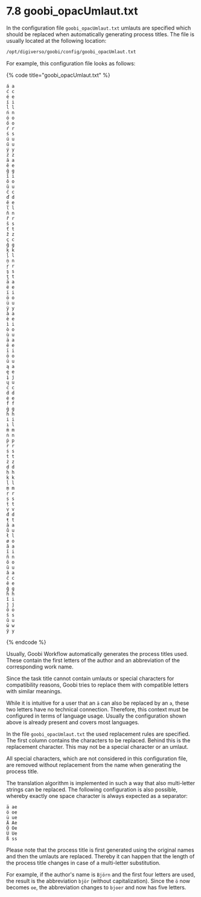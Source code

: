 # 7.8 goobi\_opacUmlaut.txt

In the configuration file `goobi_opacUmlaut.txt` umlauts are specified which should be replaced when automatically generating process titles. The file is usually located at the following location:

```bash
/opt/digiverso/goobi/config/goobi_opacUmlaut.txt
```

For example, this configuration file looks as follows:

{% code title="goobi_opacUmlaut.txt" %}
```
á a
ć c
é e
í i
ĺ l
ń n
ó o
ő o
ŕ r
ś s
ú u
ű u
ý y
ź z
ă a
ĕ e
ğ g
ĭ i
ŏ o
ŭ u
č c
ď d
ě e
ľ l
ň n
ř r
š s
ť t
ž z
ç c
ģ g
ķ k
ļ l
ņ n
ŗ r
ş s
ţ t
ä a
ë e
ï i
ö o
ü u
ÿ y
à a
è e
ì i
ò o
ù u
ā a
ē e
ī i
ō o
ū u
ą a
ę e
į j
ų u
ċ c
ḋ d
ė e
ḟ f
ġ g
ḣ h
i i
ı l
ṁ m
ṅ n
ṗ p
ṙ r
ṡ s
ṫ t
ż z
ḍ d
ḥ h
ḳ k
ḷ l
ṃ m
ṛ r
ṣ s
ṭ t
ṿ v
đ d
ŧ t
å a
ů u
ł l
ø o
ã a
ĩ i
ñ n
õ o
ũ u
â a
ĉ c
ê e
ĝ g
ĥ h
î i
ĵ j
ô o
ŝ s
û u
ŵ w
ŷ y
```
{% endcode %}

Usually, Goobi Workflow automatically generates the process titles used. These contain the first letters of the author and an abbreviation of the corresponding work name.

Since the task title cannot contain umlauts or special characters for compatibility reasons, Goobi tries to replace them with compatible letters with similar meanings.

While it is intuitive for a user that an `ä` can also be replaced by an `a`, these two letters have no technical connection. Therefore, this context must be configured in terms of language usage. Usually the configuration shown above is already present and covers most languages.

In the file `goobi_opacUmlaut.txt` the used replacement rules are specified. The first column contains the characters to be replaced. Behind this is the replacement character. This may not be a special character or an umlaut.

All special characters, which are not considered in this configuration file, are removed without replacement from the name when generating the process title.

The translation algorithm is implemented in such a way that also multi-letter strings can be replaced. The following configuration is also possible, whereby exactly one space character is always expected as a separator:

```
ä ae
ö oe
ü ue
Ä Ae
Ö Oe
Ü Ue
ß ss
```

Please note that the process title is first generated using the original names and then the umlauts are replaced. Thereby it can happen that the length of the process title changes in case of a multi-letter substitution.

For example, if the author's name is `Björn` and the first four letters are used, the result is the abbreviation `björ` (without capitalization). Since the `ö` now becomes `oe`, the abbreviation changes to `bjoer` and now has five letters.
